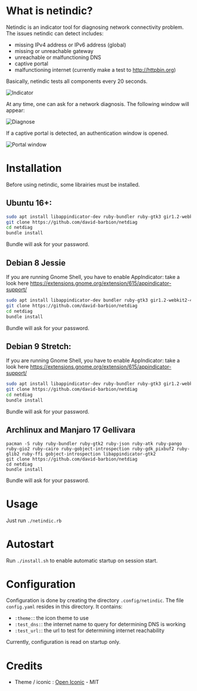 # What is netindic?

Netindic is an indicator tool for diagnosing network connectivity problem. The issues netindic can detect includes:
* missing IPv4 address or IPv6 address (global)
* missing or unreachable gateway
* unreachable or malfunctioning DNS
* captive portal
* malfunctioning internet (currently make a test to http://httpbin.org) 

Basically, netindic tests all components every 20 seconds. 

![Indicator](https://github.com/david-barbion/netdiag/wiki/images/indicator.png)

At any time, one can ask for a network diagnosis. The following window will appear:

![Diagnose](https://github.com/david-barbion/netdiag/wiki/images/diagnose.png)

If a captive portal is detected, an authentication window is opened.

![Portal window](https://github.com/david-barbion/netdiag/wiki/images/portal.png)

# Installation

Before using netindic, some librairies must be installed. 

## Ubuntu 16+:

```bash
sudo apt install libappindicator-dev ruby-bundler ruby-gtk3 gir1.2-webkit2-4.0 ruby-json ruby-atk ruby-pango ruby-gio2 ruby-cairo ruby-cairo-gobject ruby-gobject-introspection ruby-gdk-pixbuf2 ruby-gdk3 ruby-glib2 ruby-gtk2 ruby-ffi
git clone https://github.com/david-barbion/netdiag 
cd netdiag
bundle install
```

Bundle will ask for your password.

## Debian 8 Jessie
If you are running Gnome Shell, you have to enable AppIndicator: take a look here https://extensions.gnome.org/extension/615/appindicator-support/

```bash
sudo apt install libappindicator-dev bundler ruby-gtk3 gir1.2-webkit2-4.0 ruby-json ruby-atk ruby-pango ruby-gio2 ruby-cairo ruby-cairo-gobject ruby-gobject-introspection ruby-gdk-pixbuf2 ruby-gdk3 ruby-glib2 ruby-gtk2 ruby-ffi
git clone https://github.com/david-barbion/netdiag 
cd netdiag
bundle install
```

Bundle will ask for your password.
 
## Debian 9 Stretch:
If you are running Gnome Shell, you have to enable AppIndicator: take a look here https://extensions.gnome.org/extension/615/appindicator-support/

```bash
sudo apt install libappindicator-dev ruby-bundler ruby-gtk3 gir1.2-webkit2-4.0 ruby-json ruby-atk ruby-pango ruby-gio2 ruby-cairo ruby-cairo-gobject ruby-gobject-introspection ruby-gdk-pixbuf2 ruby-gdk3 ruby-glib2 ruby-gtk2 ruby-ffi
git clone https://github.com/david-barbion/netdiag 
cd netdiag
bundle install
```

Bundle will ask for your password.
 
## Archlinux and Manjaro 17 Gellivara

```
pacman -S ruby ruby-bundler ruby-gtk2 ruby-json ruby-atk ruby-pango ruby-gio2 ruby-cairo ruby-gobject-introspection ruby-gdk_pixbuf2 ruby-glib2 ruby-ffi gobject-introspection libappindicator-gtk2
git clone https://github.com/david-barbion/netdiag 
cd netdiag
bundle install
```

Bundle will ask for your password.

# Usage

Just run `./netindic.rb`

# Autostart

Run `./install.sh` to enable automatic startup on session start.

# Configuration

Configuration is done by creating the directory `.config/netindic`. The file `config.yaml` resides in this directory. It contains:
* `:theme:`: the icon theme to use
* `:test_dns:`: the internet name to query for determining DNS is working
* `:test_url:`: the url to test for determining internet reachability

Currently, configuration is read on startup only.

# Credits
* Theme / iconic : [Open Iconic](https://github.com/iconic/open-iconic) - MIT 

